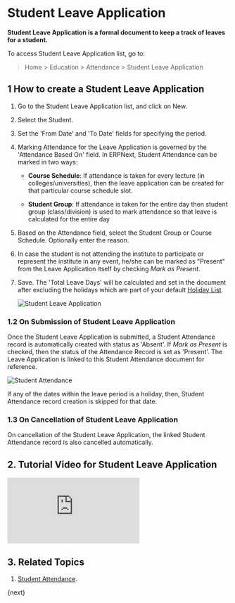 <!-- add-breadcrumbs -->
# Student Leave Application

**Student Leave Application is a formal document to keep a track of leaves for a student.**

To access Student Leave Application list, go to:

> Home > Education > Attendance > Student Leave Application

## 1 How to create a Student Leave Application

1. Go to the Student Leave Application list, and click on New.
2. Select the Student.
3. Set the 'From Date' and 'To Date' fields for specifying the period.
4. Marking Attendance for the Leave Application is governed by the 'Attendance Based On' field. In ERPNext, Student Attendance can be marked in two ways:

    * **Course Schedule**: If attendance is taken for every lecture (in colleges/universities), then the leave application can be created for that particular course schedule slot.

    * **Student Group**: If attendance is taken for the entire day then student group (class/division) is used to mark attendance so that leave is calculated for the entire day

5. Based on the Attendance field, select the Student Group or Course Schedule. Optionally enter the reason.
6. In case the student is not attending the institute to participate or represent the institute in any event, he/she can be marked as "Present" from the Leave Application itself by checking _Mark as Present_.
7. Save. The 'Total Leave Days' will be calculated and set in the document after excluding the holidays which are part of your default [Holiday List](/docs/v13/user/manual/en/human-resources/holiday-list).

    ![Student Leave Application](/docs/v13/assets/img/education/student-leave-application.png)

### 1.2 On Submission of Student Leave Application

Once the Student Leave Application is submitted, a Student Attendance record is automatically created with status as 'Absent'. If _Mark as Present_ is checked, then the status of the Attendance Record is set as 'Present'. The Leave Application is linked to this Student Attendance document for reference.

![Student Attendance](/docs/v13/assets/img/education/leave-attendance-record.png)

If any of the dates within the leave period is a holiday, then, Student Attendance record creation is skipped for that date.

### 1.3 On Cancellation of Student Leave Application

On cancellation of the Student Leave Application, the linked Student Attendance record is also cancelled automatically.

## 2. Tutorial Video for Student Leave Application

<div>
    <div class='embed-container'>
        <iframe src='https://www.youtube.com/embed/NwwH5t-NKBE' frameborder='0' allowfullscreen>
        </iframe>
    </div>
</div>

## 3. Related Topics

1. [Student Attendance](/docs/v13/user/manual/en/education/student-attendance).

{next}
